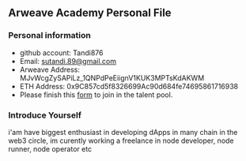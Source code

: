 ## Arweave Academy Personal File

### Personal information

- github account: Tandi876  
- Email: sutandi.89@gmail.com
- Arweave Address: MJvWcgZySAPiLz_1QNPdPeEiignV1KUK3MPTsKdAKWM
- ETH Address: 0x9C857cd5f8326699Ac90d684fe74695861716938
- Please finish this [form](https://docs.google.com/forms/d/e/1FAIpQLSfWA5fIIcBgmRppm3jNz5vmf9Mai_QMVil-2pO4r7YKn_Zhtw/viewform?usp=sf_link) to join in the talent pool.

### Introduce Yourself
 i'am have biggest enthusiast in developing dApps in many chain in the web3 circle, im curently working a freelance in node developer, node runner, node operator etc